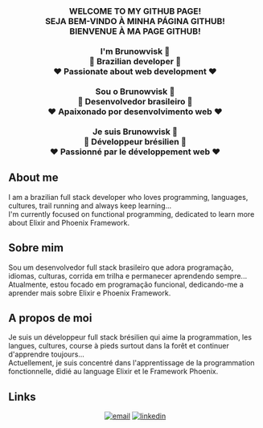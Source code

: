 <h3 align="center">
  WELCOME TO MY GITHUB PAGE!
  <br>
  SEJA BEM-VINDO À MINHA PÁGINA GITHUB!
  <br>
  BIENVENUE À MA PAGE GITHUB!
  <br>
  <br>
  I'm Brunowvisk 👋 
  <br>
  🚀 Brazilian developer 🚀 
  <br>
  ❤️ Passionate about web development ❤️
  <br>
  <br>
  Sou o Brunowvisk 👋
  <br>
  🚀 Desenvolvedor brasileiro 🚀 
  <br>
  ❤️ Apaixonado por desenvolvimento web ❤️
  <br>
  <br>
  Je suis Brunowvisk 👋
  <br>
  🚀 Développeur brésilien 🚀 
  <br>
  ❤️ Passionné par le développement web ❤️
</h3>

## About me

<p>
  I am a brazilian full stack developer who loves programming, languages, cultures, trail running and always keep learning...
  <br>
  I'm currently focused on functional programming, dedicated to learn more about Elixir and Phoenix Framework.
</p>

## Sobre mim

<p>
  Sou um desenvolvedor full stack brasileiro que adora programação, idiomas, culturas, corrida em trilha e permanecer aprendendo sempre...
  <br>
  Atualmente, estou focado em programação funcional, dedicando-me a aprender mais sobre Elixir e Phoenix Framework.
</p>

## A propos de moi

<p>
  Je suis un développeur full stack brésilien qui aime la programmation, les langues, cultures, course à pieds surtout dans la forêt et continuer d'apprendre toujours...
  <br>
  Actuellement, je suis concentré dans l'apprentissage de la programmation fonctionnelle, didié au language Elixir et le Framework Phoenix.
</p>

## Links

<p align="center">
  <a href="mailto:brunobfr@gmail.com"><img src="https://img.icons8.com/color/96/000000/gmail.png" alt="email"/></a>
  <a href="https://www.linkedin.com/in/bruno-f-rocha-6770a31a2/"><img src="https://img.icons8.com/color/96/000000/linkedin.png" alt="linkedin"/></a>
</p>

